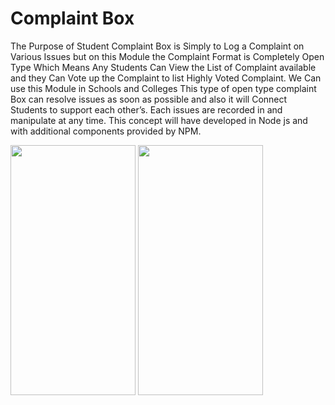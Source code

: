 # Complaint Box

The Purpose of Student Complaint Box is Simply to Log a Complaint on Various Issues but on this Module the Complaint Format is Completely Open Type Which Means Any Students Can View the List of Complaint available and they Can Vote up the Complaint to list Highly Voted Complaint. We Can use this Module in Schools and Colleges This type of open type complaint Box can resolve issues as soon as possible and also it will Connect Students to support each other’s. Each issues are recorded in and manipulate at any time.  This concept will have developed in Node js and with additional components provided by NPM. 

<img src="https://user-images.githubusercontent.com/70213104/130217112-7eb1b632-fd35-4516-87ea-ed1042eb178f.PNG" width="200" height="400" />
<img src="https://user-images.githubusercontent.com/70213104/130217123-4d1dd2e5-0ccb-4e65-b012-319279c73075.PNG" width="200" height="400" />

